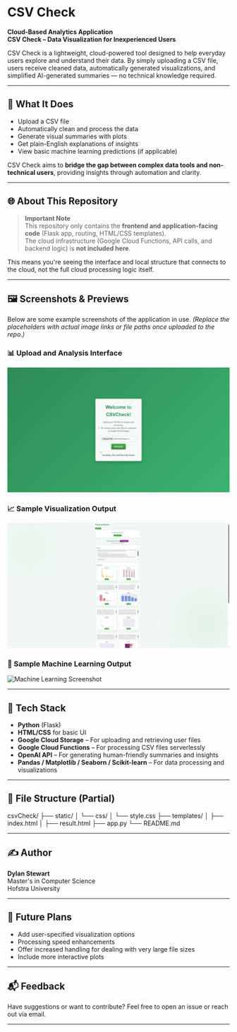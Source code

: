 # CSV Check

**Cloud-Based Analytics Application**  
**CSV Check – Data Visualization for Inexperienced Users**

CSV Check is a lightweight, cloud-powered tool designed to help everyday users explore and understand their data. By simply uploading a CSV file, users receive cleaned data, automatically generated visualizations, and simplified AI-generated summaries — no technical knowledge required.

---

## 🚀 What It Does

- Upload a CSV file
- Automatically clean and process the data
- Generate visual summaries with plots
- Get plain-English explanations of insights
- View basic machine learning predictions (if applicable)

CSV Check aims to **bridge the gap between complex data tools and non-technical users**, providing insights through automation and clarity.

---

## 🌐 About This Repository

> **Important Note**  
> This repository only contains the **frontend and application-facing code** (Flask app, routing, HTML/CSS templates).  
> The cloud infrastructure (Google Cloud Functions, API calls, and backend logic) is **not included here**.

This means you're seeing the interface and local structure that connects to the cloud, not the full cloud processing logic itself.

---

## 🖼️ Screenshots & Previews

Below are some example screenshots of the application in use. *(Replace the placeholders with actual image links or file paths once uploaded to the repo.)*

### 📊 Upload and Analysis Interface
![Upload Screenshot](images/upload_interface.png)

### 📈 Sample Visualization Output
![Visualization Screenshot](images/visualization_output.png)

### 🤖 Sample Machine Learning Output
![Machine Learning Screenshot](images/machinelearning_output.png)

---

## 🧠 Tech Stack

- **Python** (Flask)
- **HTML/CSS** for basic UI
- **Google Cloud Storage** – For uploading and retrieving user files
- **Google Cloud Functions** – For processing CSV files serverlessly
- **OpenAI API** – For generating human-friendly summaries and insights
- **Pandas / Matplotlib / Seaborn / Scikit-learn** – For data processing and visualizations

---

## 📁 File Structure (Partial)

csvCheck/
├── static/
│ └── css/
│ └── style.css
├── templates/
│ ├── index.html
│ ├── result.html
├── app.py
└── README.md

---

## ✍️ Author

**Dylan Stewart**  
Master's in Computer Science  
Hofstra University

---

## 📌 Future Plans

- Add user-specified visualization options
- Processing speed enhancements
- Offer increased handling for dealing with very large file sizes
- Include more interactive plots

---

## 📬 Feedback

Have suggestions or want to contribute? Feel free to open an issue or reach out via email.

---
